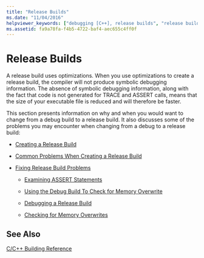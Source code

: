```yaml
---
title: "Release Builds"
ms.date: "11/04/2016"
helpviewer_keywords: ["debugging [C++], release builds", "release builds", "debug builds, converting to release build"]
ms.assetid: fa9a78fa-f4b5-4722-baf4-aec655c4ff0f
---
```

# Release Builds

A release build uses optimizations. When you use optimizations to create a release build, the compiler will not produce symbolic debugging information. The absence of symbolic debugging information, along with the fact that code is not generated for TRACE and ASSERT calls, means that the size of your executable file is reduced and will therefore be faster.

This section presents information on why and when you would want to change from a debug build to a release build. It also discusses some of the problems you may encounter when changing from a debug to a release build:

- [Creating a Release Build](how-to-create-a-release-build.md)

- [Common Problems When Creating a Release Build](common-problems-when-creating-a-release-build.md)

- [Fixing Release Build Problems](fixing-release-build-problems.md)

   - [Examining ASSERT Statements](using-verify-instead-of-assert.md)

   - [Using the Debug Build To Check for Memory Overwrite](using-the-debug-build-to-check-for-memory-overwrite.md)

   - [Debugging a Release Build](how-to-debug-a-release-build.md)

   - [Checking for Memory Overwrites](checking-for-memory-overwrites.md)

## See Also

[C/C++ Building Reference](reference/c-cpp-building-reference.md)